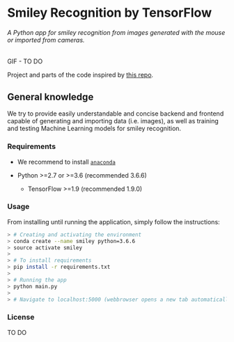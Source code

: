 # Smiley Recognition by TensorFlow #

###### A Python app for smiley recognition from images generated with the mouse or imported from cameras.

GIF - TO DO

Project and parts of the code inspired by [this repo](https://github.com/sugyan/tensorflow-mnist).

## General knowledge

We try to provide easily understandable and concise backend and frontend capable of generating and importing data (i.e. images), as well as training and testing Machine Learning models for smiley recognition.

### Requirements ###

- We recommend to install [`anaconda`](https://docs.anaconda.com/anaconda/install/)

- Python >=2.7 or >=3.6 (recommended 3.6.6)
  - TensorFlow >=1.9 (recommended 1.9.0)

### Usage ###

From installing until running the application, simply follow the instructions:

```bash
> # Creating and activating the environment
> conda create --name smiley python=3.6.6
> source activate smiley
>
> # To install requirements
> pip install -r requirements.txt
> 
> # Running the app
> python main.py
> 
> # Navigate to localhost:5000 (webbrowser opens a new tab automatically)
```

### License ###

TO DO
